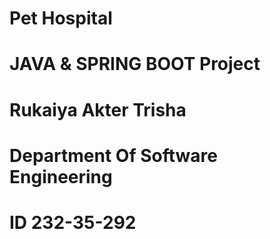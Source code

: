 # Pet Hospital 
# JAVA & SPRING BOOT Project
# Rukaiya Akter Trisha
# Department Of Software Engineering
# ID 232-35-292


<!-- ==============================================

$env:MAVEN_HOME="C:\Apache\Maven\apache-maven-3.9.9"
$env:PATH="$env:PATH;$env:MAVEN_HOME\bin"


mvn spring-boot:run

./mvnw spring-boot:run

./gradlew bootRun

./gradlew clean
./gradlew bootRun

./gradlew clean
./gradlew build --refresh-dependencies
./gradlew bootRun 

=============================================== -->
